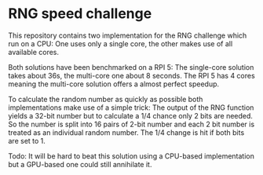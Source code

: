 # RNG speed challenge
This repository contains two implementation for the RNG challenge which run on a
CPU: One uses only a single core, the other makes use of all available cores.

Both solutions have been benchmarked on a RPI 5: The single-core solution takes
about 36s, the multi-core one about 8 seconds. The RPI 5 has 4 cores meaning the 
multi-core solution offers a almost perfect speedup.

To calculate the random number as quickly as possible both implementations make
use of a simple trick: The output of the RNG function yields a 32-bit number but
to calculate a 1/4 chance only 2 bits are needed. So the number is split into 16 
pairs of 2-bit number and each 2 bit number is treated as an individual random
number. The 1/4 change is hit if both bits are set to 1.

Todo: It will be hard to beat this solution using a CPU-based implementation but
a GPU-based one could still annihilate it.
